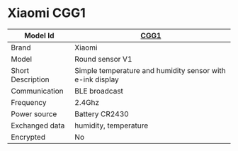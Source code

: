 # Xiaomi CGG1

|Model Id|[CGG1](./../../src/devices/CGG1_json.h)|
|-|-|
|Brand|Xiaomi|
|Model|Round sensor V1|
|Short Description| Simple temperature and humidity sensor with e-ink display|
|Communication|BLE broadcast|
|Frequency|2.4Ghz|
|Power source|Battery CR2430|
|Exchanged data|humidity, temperature|
|Encrypted|No|
